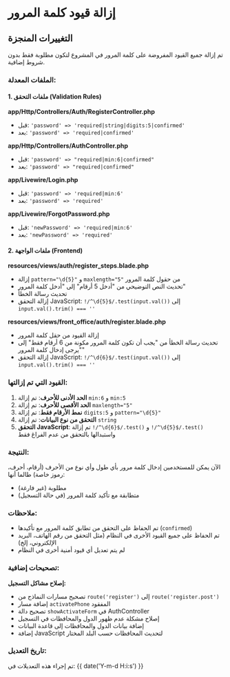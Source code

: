 # إزالة قيود كلمة المرور

## التغييرات المنجزة

تم إزالة جميع القيود المفروضة على كلمة المرور في المشروع لتكون مطلوبة فقط بدون شروط إضافية.

### الملفات المعدلة:

#### 1. ملفات التحقق (Validation Rules)

**app/Http/Controllers/Auth/RegisterController.php**
- قبل: `'password' => 'required|string|digits:5|confirmed'`
- بعد: `'password' => 'required|confirmed'`

**app/Http/Controllers/AuthController.php**
- قبل: `'password' => "required|min:6|confirmed"`
- بعد: `'password' => "required|confirmed"`

**app/Livewire/Login.php**
- قبل: `'password' => 'required|min:6'`
- بعد: `'password' => 'required'`

**app/Livewire/ForgotPassword.php**
- قبل: `'newPassword' => 'required|min:6'`
- بعد: `'newPassword' => 'required'`

#### 2. ملفات الواجهة (Frontend)

**resources/views/auth/register_steps.blade.php**
- إزالة `pattern="\d{5}"` و `maxlength="5"` من حقول كلمة المرور
- تحديث النص التوضيحي من "أدخل 5 أرقام" إلى "أدخل كلمة المرور"
- تحديث رسالة الخطأ
- إزالة التحقق JavaScript: `!/^\d{5}$/.test(input.val())` إلى `input.val().trim() === ''`

**resources/views/front_office/auth/register.blade.php**
- إزالة القيود من حقل كلمة المرور
- تحديث رسالة الخطأ من "يجب أن تكون كلمة المرور مكونة من 6 أرقام فقط" إلى "يرجى إدخال كلمة المرور"
- إزالة التحقق JavaScript: `!/^\d{6}$/.test(input.val())` إلى `input.val().trim() === ''`

### القيود التي تم إزالتها:

1. **الحد الأدنى للأحرف**: تم إزالة `min:6` و `min:5`
2. **الحد الأقصى للأحرف**: تم إزالة `maxlength="5"`
3. **نمط الأرقام فقط**: تم إزالة `digits:5` و `pattern="\d{5}"`
4. **التحقق من نوع البيانات**: تم إزالة `string`
5. **التحقق JavaScript**: تم إزالة `!/^\d{6}$/.test()` و `!/^\d{5}$/.test()` واستبدالها بالتحقق من عدم الفراغ فقط

### النتيجة:

الآن يمكن للمستخدمين إدخال كلمة مرور بأي طول وأي نوع من الأحرف (أرقام، أحرف، رموز خاصة) طالما أنها:
- مطلوبة (غير فارغة)
- متطابقة مع تأكيد كلمة المرور (في حالة التسجيل)

### ملاحظات:

- تم الحفاظ على التحقق من تطابق كلمة المرور مع تأكيدها (`confirmed`)
- تم الحفاظ على جميع القيود الأخرى في النظام (مثل التحقق من رقم الهاتف، البريد الإلكتروني، إلخ)
- لم يتم تعديل أي قيود أمنية أخرى في النظام

### تصحيحات إضافية:

**إصلاح مشاكل التسجيل:**
- تصحيح مسارات النماذج من `route('register')` إلى `route('register.post')`
- إضافة مسار `activatePhone` المفقود
- تصحيح دالة `showActivateForm` في AuthController
- إصلاح مشكلة عدم ظهور الدول والمحافظات في التسجيل
- إضافة بيانات الدول والمحافظات إلى قاعدة البيانات
- إضافة JavaScript لتحديث المحافظات حسب البلد المختار

### تاريخ التعديل:
تم إجراء هذه التعديلات في: {{ date('Y-m-d H:i:s') }}
